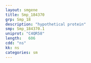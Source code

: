 ```yaml
---
layout: smgene
title: Smp_184370
grp: Smp_18
description: "hypothetical protein"
smp: Smp_184370.1
uniprot: "C4QR58"
length:   606
cdd: "ns"
kk: ns
categories: sm
---
```

